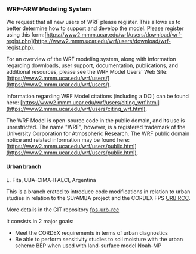 ### WRF-ARW Modeling System  ###

We request that all new users of WRF please register. This allows us to better determine how to support and develop the model. Please register using this form:[https://www2.mmm.ucar.edu/wrf/users/download/wrf-regist.php](https://www2.mmm.ucar.edu/wrf/users/download/wrf-regist.php).

For an overview of the WRF modeling system, along with information regarding downloads, user support, documentation, publications, and additional resources, please see the WRF Model Users' Web Site: [https://www2.mmm.ucar.edu/wrf/users/](https://www2.mmm.ucar.edu/wrf/users/).
 
Information regarding WRF Model citations (including a DOI) can be found here: [https://www2.mmm.ucar.edu/wrf/users/citing_wrf.html](https://www2.mmm.ucar.edu/wrf/users/citing_wrf.html).

The WRF Model is open-source code in the public domain, and its use is unrestricted. The name "WRF", however, is a registered trademark of the University Corporation for Atmospheric Research. The WRF public domain notice and related information may be found here: [https://www2.mmm.ucar.edu/wrf/users/public.html](https://www2.mmm.ucar.edu/wrf/users/public.html).

#### Urban branch
L. Fita, UBA-CIMA-IFAECI, Argentina

This is a branch crated to introduce code modifications in relation to urban studies in relation to the SUrAMBA project and the CORDEX FPS [URB RCC](https://ms.hereon.de/cordex_fps_urban/index.php.en).

More details in the GIT repository [fps-urb-rcc](https://github.com/CORDEX-WRF-community/fps-urb-rcc)

It consists in 2 major goals:
 - Meet the CORDEX requirements in terms of urban diagnostics
 - Be able to perform sensitivity studies to soil moisture with the urban scheme BEP when used with land-surface model Noah-MP

